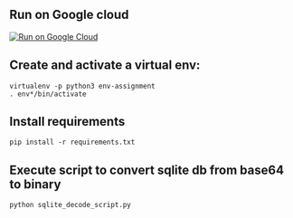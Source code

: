 ## Run on Google cloud

[![Run on Google Cloud](https://deploy.cloud.run/button.svg)](https://deploy.cloud.run/?git_repo=https://gitlab.com/rajeeva.moorthy/nlp-starter-test.git)


## Create and activate a virtual env:

    virtualenv -p python3 env-assignment
    . env*/bin/activate

## Install requirements

    pip install -r requirements.txt

## Execute script to convert sqlite db from base64 to binary

    python sqlite_decode_script.py
